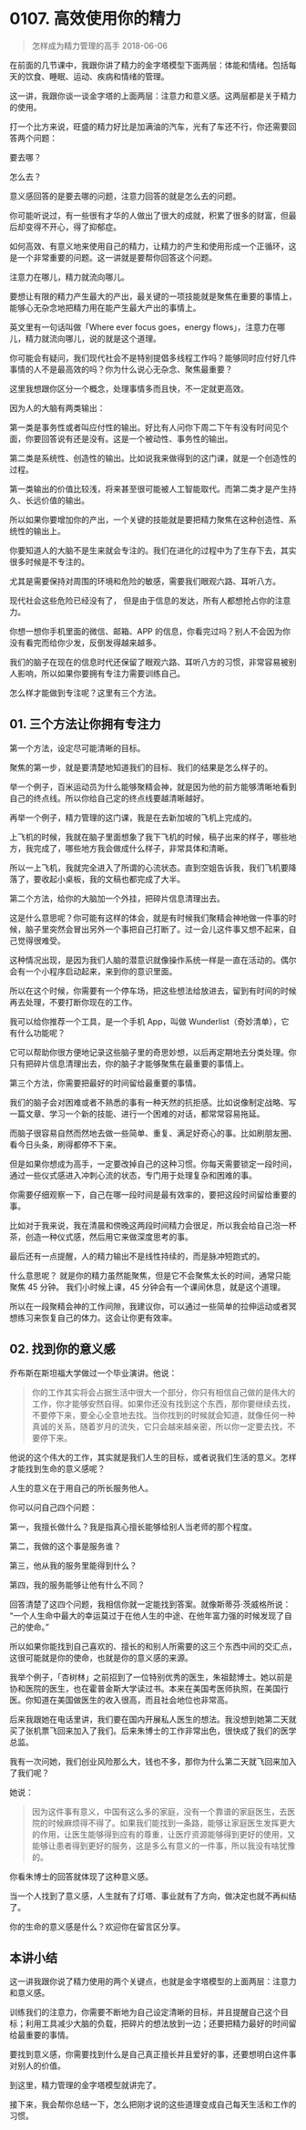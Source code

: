 # 0107. 高效使用你的精力
> 怎样成为精力管理的高手
2018-06-06

在前面的几节课中，我跟你讲了精力的金字塔模型下面两层：体能和情绪。包括每天的饮食、睡眠、运动、疾病和情绪的管理。

这一讲，我跟你谈一谈金字塔的上面两层：注意力和意义感。这两层都是关于精力的使用。

打一个比方来说，旺盛的精力好比是加满油的汽车，光有了车还不行，你还需要回答两个问题：

要去哪？

怎么去？

意义感回答的是要去哪的问题，注意力回答的就是怎么去的问题。

你可能听说过，有一些很有才华的人做出了很大的成就，积累了很多的财富，但最后却变得不开心，得了抑郁症。

如何高效、有意义地来使用自己的精力，让精力的产生和使用形成一个正循环，这是一个非常重要的问题。这一讲就是要帮你回答这个问题。

注意力在哪儿，精力就流向哪儿。

要想让有限的精力产生最大的产出，最关键的一项技能就是聚焦在重要的事情上，能够心无杂念地把精力用在能产生最大产出的事情上。

英文里有一句话叫做「Where ever focus goes，energy flows」，注意力在哪儿，精力就流向哪儿，说的就是这个道理。

你可能会有疑问，我们现代社会不是特别提倡多线程工作吗？能够同时应付好几件事情的人不是最高效的吗？你为什么说心无杂念、聚焦最重要？

这里我想跟你区分一个概念，处理事情多而且快，不一定就更高效。

因为人的大脑有两类输出：

第一类是事务性或者叫应付性的输出。好比有人问你下周二下午有没有时间见个面，你要回答说有还是没有。这是一个被动性、事务性的输出。

第二类是系统性、创造性的输出。比如说我来做得到的这门课，就是一个创造性的过程。

第一类输出的价值比较浅，将来甚至很可能被人工智能取代。而第二类才是产生持久、长远价值的输出。

所以如果你要增加你的产出，一个关键的技能就是要把精力聚焦在这种创造性、系统性的输出上。

你要知道人的大脑不是生来就会专注的。我们在进化的过程中为了生存下去，其实很多时候是不专注的。

尤其是需要保持对周围的环境和危险的敏感，需要我们眼观六路、耳听八方。

现代社会这些危险已经没有了， 但是由于信息的发达，所有人都想抢占你的注意力。

你想一想你手机里面的微信、邮箱、APP 的信息，你看完过吗？别人不会因为你没有看完而给你少发，反倒发得越来越多。

我们的脑子在现在的信息时代还保留了眼观六路、耳听八方的习惯，非常容易被别人影响，所以如果你要拥有专注力需要训练自己。

怎么样才能做到专注呢？这里有三个方法。

## 01. 三个方法让你拥有专注力

第一个方法，设定尽可能清晰的目标。

聚焦的第一步，就是要清楚地知道我们的目标、我们的结果是怎么样子的。

举一个例子，百米运动员为什么能够聚精会神，就是因为他的前方能够清晰地看到自己的终点线。所以你给自己定的终点线要越清晰越好。

再举一个例子，精力管理的这门课，我是在去新加坡的飞机上完成的。

上飞机的时候，我就在脑子里面想象了我下飞机的时候，稿子出来的样子，哪些地方，我完成了，哪些地方我会做成什么样子，非常具体和清晰。

所以一上飞机，我就完全进入了所谓的心流状态。直到空姐告诉我，我们飞机要降落了，要收起小桌板，我的文稿也都完成了大半。

第二个方法，给你的大脑加一个外挂，把碎片信息清理出去。

这是什么意思呢？你可能有这样的体会，就是有时候我们聚精会神地做一件事的时候，脑子里突然会冒出另外一个事把自己打断了。过一会儿这件事又想不起来，自己觉得很难受。

这种情况出现，是因为我们人脑的潜意识就像操作系统一样是一直在活动的。偶尔会有一个小程序启动起来，来到你的意识里面。

所以在这个时候，你需要有一个停车场，把这些想法给放进去，留到有时间的时候再去处理，不要打断你现在的工作。

我可以给你推荐一个工具，是一个手机 App，叫做 Wunderlist（奇妙清单），它有什么功能呢？

它可以帮助你很方便地记录这些脑子里的奇思妙想，以后再定期地去分类处理。你只有把碎片信息清理出去，你的脑子才能够聚焦在最重要的事情上。

第三个方法，你需要把最好的时间留给最重要的事情。

我们的脑子会对困难或者不熟悉的事有一种天然的抗拒感。比如说像制定战略、写一篇文章、学习一个新的技能、进行一个困难的对话，都常常容易拖延。

而脑子很容易自然而然地去做一些简单、重复、满足好奇心的事。比如刷朋友圈、看今日头条，刷得都停不下来。

但是如果你想成为高手，一定要改掉自己的这种习惯。你每天需要锁定一段时间，通过一些仪式感进入冲刺心流的状态，专门用于处理复杂和困难的事。

你需要仔细观察一下，自己在哪一段时间是最有效率的，要把这段时间留给重要的事。

比如对于我来说，我在清晨和傍晚这两段时间精力会很足，所以我会给自己泡一杯茶，创造一种仪式感，然后用它来做深度思考的事。

最后还有一点提醒，人的精力输出不是线性持续的，而是脉冲短跑式的。 

什么意思呢？ 就是你的精力虽然能聚焦，但是它不会聚焦太长的时间，通常只能聚焦 45 分钟。 我们小时候上课，45 分钟会有一个课间休息，就是这个道理。

所以在一段聚精会神的工作间隙，我建议你，可以通过一些简单的拉伸运动或者冥想练习来恢复自己的体力。这会让你更有效率。

## 02. 找到你的意义感

乔布斯在斯坦福大学做过一个毕业演讲。他说：

> 你的工作其实将会占据生活中很大一个部分，你只有相信自己做的是伟大的工作，你才能够安然自得。如果你还没有找到这个东西，那你要继续去找，不要停下来，要全心全意地去找。当你找到的时候就会知道，就像任何一种真诚的关系，随着岁月的流失，它只会越来越亲密，所以你一定要去找，不要停下来。

他说的这个伟大的工作，其实就是我们人生的目标，或者说我们生活的意义。怎样才能找到生命的意义感呢？

人生的意义在于用自己的所长服务他人。

你可以问自己四个问题：

第一，我擅长做什么？我是指真心擅长能够给别人当老师的那个程度。

第二，我做的这个事是服务谁？

第三，他从我的服务里能得到什么？

第四，我的服务能够让他有什么不同？

回答清楚了这四个问题，我相信你就一定能找到答案。就像斯蒂芬·茨威格所说： “一个人生命中最大的幸运莫过于在他人生的中途、在他年富力强的时候发现了自己的使命。”

所以如果你能找到自己喜欢的、擅长的和别人所需要的这三个东西中间的交汇点，这很可能就是你的使命，也就是你的意义感的来源。

我举个例子，「杏树林」之前招到了一位特别优秀的医生，朱祖懿博士。她以前是协和医院的医生，也在霍普金斯大学读过书。本来在美国考医师执照，在美国行医。你知道在美国做医生的收入很高，而且社会地位也非常高。

后来我跟她在电话里讲，我们要在国内开展私人医生的想法。我没想到她第二天就买了张机票飞回来加入了我们。后来朱博士的工作非常出色，很快成了我们的医学总监。

我有一次问她，我们创业风险那么大，钱也不多，那你为什么第二天就飞回来加入了我们呢？

她说：

> 因为这件事有意义，中国有这么多的家庭，没有一个靠谱的家庭医生，去医院的时候麻烦得不得了。如果我们能找到一条路，能够让家庭医生发挥更大的作用，让医生能够得到应有的尊重，让医疗资源能够得到更好的使用，又能够让患者得到更好的服务，这是多么有意义的一件事，所以我没有啥犹豫的。

你看朱博士的回答就体现了这种意义感。

当一个人找到了意义感，人生就有了灯塔、事业就有了方向，做决定也就不再纠结了。

你的生命的意义感是什么？欢迎你在留言区分享。

## 本讲小结

这一讲我跟你说了精力使用的两个关键点，也就是金字塔模型的上面两层：注意力和意义感。

训练我们的注意力，你需要不断地为自己设定清晰的目标，并且提醒自己这个目标；利用工具减少大脑的负载，把碎片的想法放到一边；还要把精力最好的时间留给最重要的事情。

要找到意义感，你需要找到什么是自己真正擅长并且爱好的事，还要想明白这件事对别人的价值。

到这里，精力管理的金字塔模型就讲完了。

接下来，我会帮你总结一下，怎么把刚才说的这些道理变成自己每天生活和工作的习惯。


